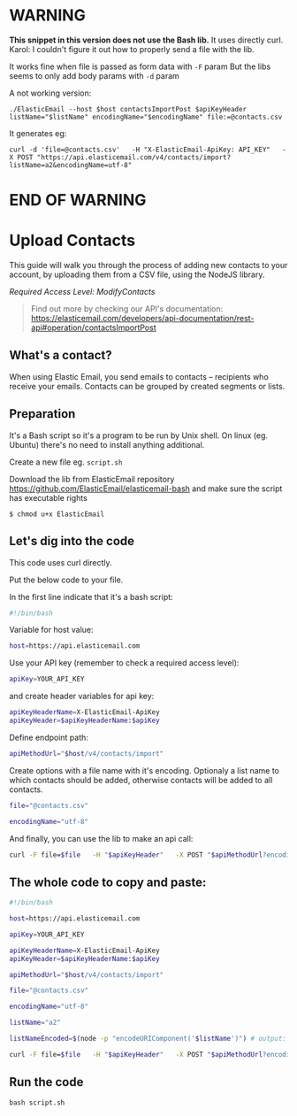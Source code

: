 # WARNING
**This snippet in this version does not use the Bash lib.**
It uses directly curl.
Karol: I couldn't figure it out how to properly send a file with the lib.

It works fine when file is passed as form data with `-F` param
But the libs seems to only add body params with `-d` param

A not working version:
```
./ElasticEmail --host $host contactsImportPost $apiKeyHeader listName="$listName" encodingName="$encodingName" file:=@contacts.csv
```

It generates eg:
```
curl -d 'file=@contacts.csv'   -H "X-ElasticEmail-ApiKey: API_KEY"   -X POST "https://api.elasticemail.com/v4/contacts/import?listName=a2&encodingName=utf-8"
```

# END OF WARNING

# Upload Contacts

This guide will walk you through the process of adding new contacts to your account, by uploading them from a CSV file, using the NodeJS library. 

*Required Access Level: ModifyContacts*

> Find out more by checking our API's documentation: https://elasticemail.com/developers/api-documentation/rest-api#operation/contactsImportPost


## What's a contact?
When using Elastic Email, you send emails to contacts – recipients who receive your emails. Contacts can be grouped by created segments or lists.


## Preparation
It's a Bash script so it's a program to be run by Unix shell. On linux (eg. Ubuntu) there's no need to install anything additional. 

Create a new file eg. `script.sh`

Download the lib from ElasticEmail repository https://github.com/ElasticEmail/elasticemail-bash and make sure the script has executable rights
```
$ chmod u+x ElasticEmail
```

## Let's dig into the code

This code uses curl directly.

Put the below code to your file.

In the first line indicate that it's a bash script:

```bash
#!/bin/bash
```

Variable for host value:

```bash
host=https://api.elasticemail.com
```

Use your API key (remember to check a required access level):

```bash
apiKey=YOUR_API_KEY
```

and create header variables for api key:
```bash
apiKeyHeaderName=X-ElasticEmail-ApiKey
apiKeyHeader=$apiKeyHeaderName:$apiKey
```

Define endpoint path:

```bash
apiMethodUrl="$host/v4/contacts/import"
```


Create options with a file name with it's encoding. 
Optionaly a list name to which contacts should be added, otherwise contacts will be added to all contacts.


```bash
file="@contacts.csv"

encodingName="utf-8"
```


And finally, you can use the lib to make an api call:

```bash
curl -F file=$file   -H "$apiKeyHeader"   -X POST "$apiMethodUrl?encodingName=$encodingName&listName=$listNameEncoded"
```

## The whole code to copy and paste:

```bash
#!/bin/bash

host=https://api.elasticemail.com

apiKey=YOUR_API_KEY

apiKeyHeaderName=X-ElasticEmail-ApiKey
apiKeyHeader=$apiKeyHeaderName:$apiKey

apiMethodUrl="$host/v4/contacts/import"

file="@contacts.csv"

encodingName="utf-8"

listName="a2"

listNameEncoded=$(node -p "encodeURIComponent('$listName')") # output: "%5B%5D%3F%3F%5B%5DSpecial_characters%21%40%23%24%25%5E%26%2A%28%29222%0A"

curl -F file=$file   -H "$apiKeyHeader"   -X POST "$apiMethodUrl?encodingName=$encodingName&listName=$listNameEncoded"
```

## Run the code
```
bash script.sh
```
